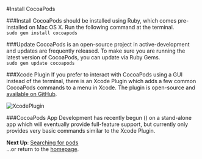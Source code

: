 #Install CocoaPods

###Install
CocoaPods should be installed using Ruby, which comes pre-installed on Mac OS X. Run the following command at the terminal.  
```sudo gem install cocoapods```

###Update
CocoaPods is an open-source project in active-development and updates are frequently released. To make sure you are running the latest version of CocoaPods, you can update via Ruby Gems.  
```sudo gem update cocoapods```

###Xcode Plugin
If you prefer to interact with CocoaPods using a GUI instead of the terminal, there is an Xcode Plugin which adds a few common CocoaPods commands to a menu in Xcode. The plugin is open-source and [available on GitHub](https://github.com/kattrali/cocoapods-xcode-plugin).

![XcodePlugin](https://github.com/kattrali/cocoadocs-xcode-plugin/raw/master/menu.png)

###CocoaPods App
Development has recently begun () on a stand-alone app which will eventually provide full-feature support, but currently only provides very basic commands similar to the Xcode Plugin.


**Next Up**: [Searching for pods](searching-for-cocoapods.md)  
...or return to the [homepage](README.md).
